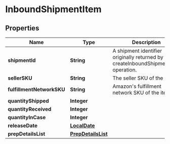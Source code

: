 # InboundShipmentItem

## Properties
Name | Type | Description | Notes
------------ | ------------- | ------------- | -------------
**shipmentId** | **String** | A shipment identifier originally returned by the createInboundShipmentPlan operation. |  [optional]
**sellerSKU** | **String** | The seller SKU of the item. | 
**fulfillmentNetworkSKU** | **String** | Amazon&#x27;s fulfillment network SKU of the item. |  [optional]
**quantityShipped** | **Integer** |  | 
**quantityReceived** | **Integer** |  |  [optional]
**quantityInCase** | **Integer** |  |  [optional]
**releaseDate** | [**LocalDate**](LocalDate.md) |  |  [optional]
**prepDetailsList** | [**PrepDetailsList**](PrepDetailsList.md) |  |  [optional]
